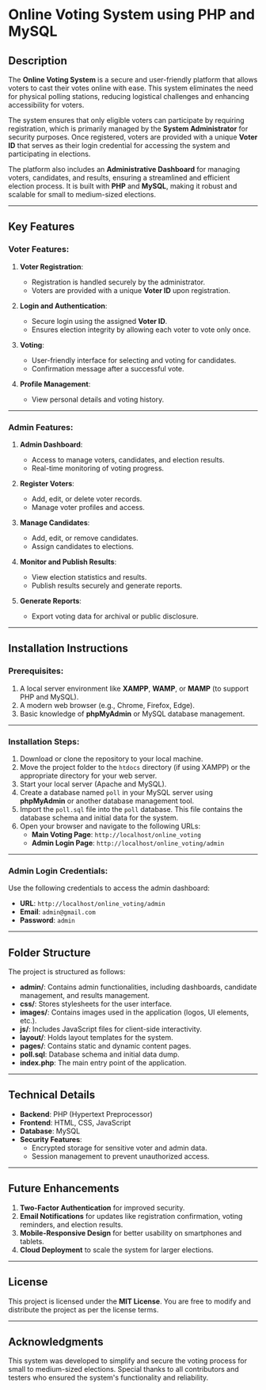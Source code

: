 # Online Voting System using PHP and MySQL

## Description
The **Online Voting System** is a secure and user-friendly platform that allows voters to cast their votes online with ease. This system eliminates the need for physical polling stations, reducing logistical challenges and enhancing accessibility for voters.

The system ensures that only eligible voters can participate by requiring registration, which is primarily managed by the **System Administrator** for security purposes. Once registered, voters are provided with a unique **Voter ID** that serves as their login credential for accessing the system and participating in elections.

The platform also includes an **Administrative Dashboard** for managing voters, candidates, and results, ensuring a streamlined and efficient election process. It is built with **PHP** and **MySQL**, making it robust and scalable for small to medium-sized elections.

---

## Key Features

### Voter Features:
1. **Voter Registration**:
   - Registration is handled securely by the administrator.
   - Voters are provided with a unique **Voter ID** upon registration.

2. **Login and Authentication**:
   - Secure login using the assigned **Voter ID**.
   - Ensures election integrity by allowing each voter to vote only once.

3. **Voting**:
   - User-friendly interface for selecting and voting for candidates.
   - Confirmation message after a successful vote.

4. **Profile Management**:
   - View personal details and voting history.

---

### Admin Features:
1. **Admin Dashboard**:
   - Access to manage voters, candidates, and election results.
   - Real-time monitoring of voting progress.

2. **Register Voters**:
   - Add, edit, or delete voter records.
   - Manage voter profiles and access.

3. **Manage Candidates**:
   - Add, edit, or remove candidates.
   - Assign candidates to elections.

4. **Monitor and Publish Results**:
   - View election statistics and results.
   - Publish results securely and generate reports.

5. **Generate Reports**:
   - Export voting data for archival or public disclosure.

---

## Installation Instructions

### Prerequisites:
1. A local server environment like **XAMPP**, **WAMP**, or **MAMP** (to support PHP and MySQL).
2. A modern web browser (e.g., Chrome, Firefox, Edge).
3. Basic knowledge of **phpMyAdmin** or MySQL database management.

---

### Installation Steps:
1. Download or clone the repository to your local machine.
2. Move the project folder to the `htdocs` directory (if using XAMPP) or the appropriate directory for your web server.
3. Start your local server (Apache and MySQL).
4. Create a database named `poll` in your MySQL server using **phpMyAdmin** or another database management tool.
5. Import the `poll.sql` file into the `poll` database. This file contains the database schema and initial data for the system.
6. Open your browser and navigate to the following URLs:
   - **Main Voting Page**: `http://localhost/online_voting`
   - **Admin Login Page**: `http://localhost/online_voting/admin`

---

### Admin Login Credentials:
Use the following credentials to access the admin dashboard:
- **URL**: `http://localhost/online_voting/admin`
- **Email**: `admin@gmail.com`
- **Password**: `admin`

---

## Folder Structure

The project is structured as follows:

- **admin/**: Contains admin functionalities, including dashboards, candidate management, and results management.
- **css/**: Stores stylesheets for the user interface.
- **images/**: Contains images used in the application (logos, UI elements, etc.).
- **js/**: Includes JavaScript files for client-side interactivity.
- **layout/**: Holds layout templates for the system.
- **pages/**: Contains static and dynamic content pages.
- **poll.sql**: Database schema and initial data dump.
- **index.php**: The main entry point of the application.

---

## Technical Details

- **Backend**: PHP (Hypertext Preprocessor)
- **Frontend**: HTML, CSS, JavaScript
- **Database**: MySQL
- **Security Features**:
  - Encrypted storage for sensitive voter and admin data.
  - Session management to prevent unauthorized access.

---

## Future Enhancements

1. **Two-Factor Authentication** for improved security.
2. **Email Notifications** for updates like registration confirmation, voting reminders, and election results.
3. **Mobile-Responsive Design** for better usability on smartphones and tablets.
4. **Cloud Deployment** to scale the system for larger elections.

---

## License

This project is licensed under the **MIT License**. You are free to modify and distribute the project as per the license terms.

---

## Acknowledgments

This system was developed to simplify and secure the voting process for small to medium-sized elections. Special thanks to all contributors and testers who ensured the system's functionality and reliability.
